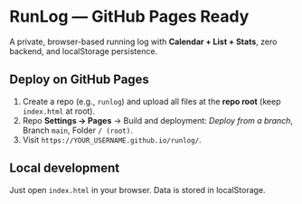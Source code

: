 # RunLog — GitHub Pages Ready

A private, browser-based running log with **Calendar + List + Stats**, zero backend, and localStorage persistence.

## Deploy on GitHub Pages
1. Create a repo (e.g., `runlog`) and upload all files at the **repo root** (keep `index.html` at root).
2. Repo **Settings → Pages** → Build and deployment: *Deploy from a branch*, Branch `main`, Folder `/ (root)`.
3. Visit `https://YOUR_USERNAME.github.io/runlog/`.

## Local development
Just open `index.html` in your browser. Data is stored in localStorage.
